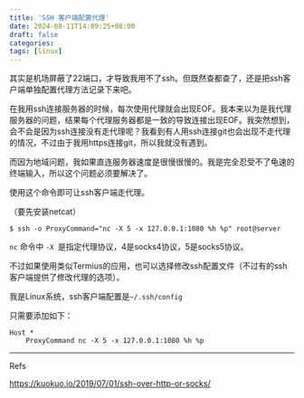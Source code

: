 ```yaml
---
title: 'SSH 客户端配置代理'
date: 2024-08-11T14:09:25+08:00
draft: false
categories:
tags: [linux]
---
```


其实是机场屏蔽了22端口，才导致我用不了ssh。但既然查都查了，还是把ssh客户端单独配置代理方法记录下来吧。

在我用ssh连接服务器的时候，每次使用代理就会出现EOF。我本来以为是我代理服务器的问题，结果每个代理服务器都是一致的导致连接出现EOF。我突然想到，会不会是因为ssh连接没有走代理呢？我看到有人用ssh连接git也会出现不走代理的情况，不过由于我用https连接git，所以我就没有遇到。

而因为地域问题，我如果直连服务器速度是很慢很慢的。我是完全忍受不了龟速的终端输入，所以这个问题必须要解决了。

使用这个命令即可让ssh客户端走代理。

（要先安装netcat）

```
$ ssh -o ProxyCommand="nc -X 5 -x 127.0.0.1:1080 %h %p" root@server
```

`nc` 命令中 `-X `是指定代理协议，4是socks4协议，5是socks5协议。

不过如果使用类似Termius的应用，也可以选择修改ssh配置文件（不过有的ssh客户端提供了修改代理的选项）。

我是Linux系统，ssh客户端配置是`~/.ssh/config`

只需要添加如下：

```
Host *
    ProxyCommand nc -X 5 -x 127.0.0.1:1080 %h %p
```

----

Refs

https://kuokuo.io/2019/07/01/ssh-over-http-or-socks/

